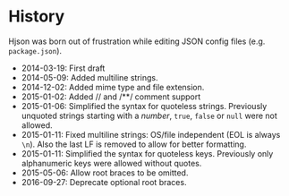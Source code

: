 
# <div class="hicon" style="font-size: 80px;"></div> History

Hjson was born out of frustration while editing JSON config files (e.g. `package.json`).

- 2014-03-19: First draft
- 2014-05-09: Added multiline strings.
- 2014-12-02: Added mime type and file extension.
- 2015-01-02: Added // and /**/ comment support
- 2015-01-06: Simplified the syntax for quoteless strings. Previously unquoted strings starting with a *number*, `true`, `false` or `null` were not allowed.
- 2015-01-11: Fixed multiline strings: OS/file independent (EOL is always `\n`). Also the last LF is removed to allow for better formatting.
- 2015-01-11: Simplified the syntax for quoteless keys. Previously only alphanumeric keys were allowed without quotes.
- 2015-05-06: Allow root braces to be omitted.
- 2016-09-27: Deprecate optional root braces.
